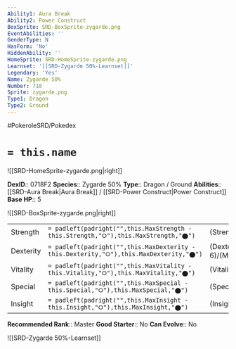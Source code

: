 ```yaml
---
Ability1: Aura Break
Ability2: Power Construct
BoxSprite: SRD-BoxSprite-zygarde.png
EventAbilities: ''
GenderType: N
HasForm: 'No'
HiddenAbility: ''
HomeSprite: SRD-HomeSprite-zygarde.png
Learnset: '[[SRD-Zygarde 50%-Learnset]]'
Legendary: 'Yes'
Name: Zygarde 50%
Number: 718
Sprite: zygarde.png
Type1: Dragon
Type2: Ground
---
```


#PokeroleSRD/Pokedex

# `= this.name`

![[SRD-HomeSprite-zygarde.png|right]]

**DexID**:: 0718F2
**Species**:: Zygarde 50%
**Type**:: Dragon / Ground
**Abilities**:: [[SRD-Aura Break|Aura Break]] / [[SRD-Power Construct|Power Construct]]
**Base HP**:: 5

![[SRD-BoxSprite-zygarde.png|right]]

|           |                                                                                        |                                          |
| --------- | -------------------------------------------------------------------------------------- | ---------------------------------------- |
| Strength  | `= padleft(padright("",this.MaxStrength - this.Strength,"⭘"),this.MaxStrength,"⬤")`    | (Strength::6)/(MaxStrength::6)   |
| Dexterity | `= padleft(padright("",this.MaxDexterity - this.Dexterity,"⭘"),this.MaxDexterity,"⬤")` | (Dexterity:: 6)/(MaxDexterity::6) |
| Vitality  | `= padleft(padright("",this.MaxVitality - this.Vitality,"⭘"),this.MaxVitality,"⬤")`    | (Vitality::7)/(MaxVitality::7)   |
| Special   | `= padleft(padright("",this.MaxSpecial - this.Special,"⭘"),this.MaxSpecial,"⬤")`       | (Special::5)/(MaxSpecial::5)     |
| Insight   | `= padleft(padright("",this.MaxInsight - this.Insight,"⭘"),this.MaxInsight,"⬤")`       | (Insight::6)/(MaxInsight::6)     |

**Recommended Rank**:: Master
**Good Starter**:: No
**Can Evolve**:: No

![[SRD-Zygarde 50%-Learnset]]